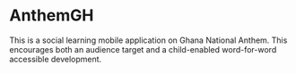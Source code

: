 # AnthemGH

This is a social learning mobile application on Ghana National Anthem.
This encourages both an audience target and a child-enabled word-for-word accessible development.

